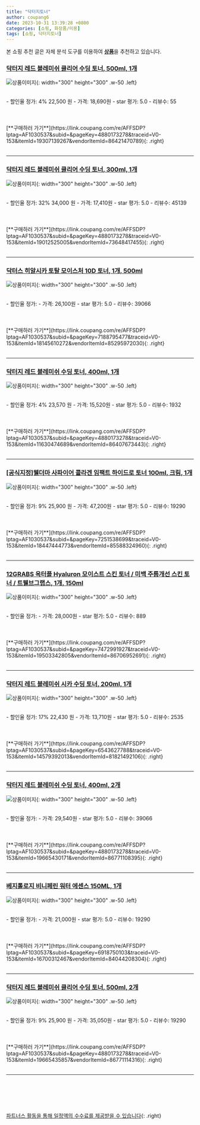 ```yaml
---
title: "닥터지토너"
author: coupang6
date: 2023-10-31 13:39:28 +0800
categories: [쇼핑, 화장품/미용]
tags: [쇼핑, 닥터지토너]
---
```


본 쇼핑 추천 글은 자체 분석 도구를 이용하여 [**상품**](https://link.coupang.com/a/bao1ui)을 추천하고 있습니다.

### [닥터지 레드 블레미쉬 클리어 수딩 토너, 500ml, 1개](https://link.coupang.com/re/AFFSDP?lptag=AF1030537&subid=&pageKey=4880173278&traceid=V0-153&itemId=19307139267&vendorItemId=86421470789)

![상품이미지](https://thumbnail7.coupangcdn.com/thumbnails/remote/230x230ex/image/retail/images/2023/06/29/16/1/047dba62-1cb7-480f-bb2b-fc3a78269e68.jpg){: width="300" height="300" .w-50 .left}


<br>
- 할인율 정가: 4%  22,500   원
- 가격: 18,690원
- star 평가: 5.0
- 리뷰수: 55
<br>
<br>
<br>
<br>
[**구매하러 가기**](https://link.coupang.com/re/AFFSDP?lptag=AF1030537&subid=&pageKey=4880173278&traceid=V0-153&itemId=19307139267&vendorItemId=86421470789){: .right}
<br>
<br>

---

### [닥터지 레드 블레미쉬 클리어 수딩 토너, 300ml, 1개](https://link.coupang.com/re/AFFSDP?lptag=AF1030537&subid=&pageKey=4880173278&traceid=V0-153&itemId=19012525005&vendorItemId=73648417455)

![상품이미지](https://thumbnail8.coupangcdn.com/thumbnails/remote/230x230ex/image/retail/images/1673498073616106-db6f5ef7-1cf8-4f4c-b882-1d8e7fffe7b9.jpg){: width="300" height="300" .w-50 .left}


<br>
- 할인율 정가: 32%  34,000   원
- 가격: 17,410원
- star 평가: 5.0
- 리뷰수: 45139
<br>
<br>
<br>
<br>
[**구매하러 가기**](https://link.coupang.com/re/AFFSDP?lptag=AF1030537&subid=&pageKey=4880173278&traceid=V0-153&itemId=19012525005&vendorItemId=73648417455){: .right}
<br>
<br>

---

### [닥터스 히알시카 토탈 모이스처 10D 토너, 1개, 500ml](https://link.coupang.com/re/AFFSDP?lptag=AF1030537&subid=&pageKey=7188795477&traceid=V0-153&itemId=18145610272&vendorItemId=85295972030)

![상품이미지](https://thumbnail8.coupangcdn.com/thumbnails/remote/230x230ex/image/rs_quotation_api/y935lhwi/bb98456dfa8a469e95671fbfe2bd070b.jpg){: width="300" height="300" .w-50 .left}


<br>
- 할인율 정가: 
- 가격: 26,100원
- star 평가: 5.0
- 리뷰수: 39066
<br>
<br>
<br>
<br>
[**구매하러 가기**](https://link.coupang.com/re/AFFSDP?lptag=AF1030537&subid=&pageKey=7188795477&traceid=V0-153&itemId=18145610272&vendorItemId=85295972030){: .right}
<br>
<br>

---

### [닥터지 레드 블레미쉬 수딩 토너, 400ml, 1개](https://link.coupang.com/re/AFFSDP?lptag=AF1030537&subid=&pageKey=4880173278&traceid=V0-153&itemId=11630474689&vendorItemId=86407673443)

![상품이미지](https://thumbnail6.coupangcdn.com/thumbnails/remote/230x230ex/image/retail/images/108302110016734-a9513a1e-c1a6-4946-b601-415374e30f99.jpg){: width="300" height="300" .w-50 .left}


<br>
- 할인율 정가: 4%  23,570   원
- 가격: 15,520원
- star 평가: 5.0
- 리뷰수: 1932
<br>
<br>
<br>
<br>
[**구매하러 가기**](https://link.coupang.com/re/AFFSDP?lptag=AF1030537&subid=&pageKey=4880173278&traceid=V0-153&itemId=11630474689&vendorItemId=86407673443){: .right}
<br>
<br>

---

### [[공식지정]웰더마 사파이어 콜라겐 임팩트 하이드로 토너 100ml, 크림, 1개](https://link.coupang.com/re/AFFSDP?lptag=AF1030537&subid=&pageKey=7251538699&traceid=V0-153&itemId=18447444773&vendorItemId=85588324960)

![상품이미지](https://thumbnail10.coupangcdn.com/thumbnails/remote/230x230ex/image/vendor_inventory/be60/d0d721e35bb1c6097c596e24b45ca42d1739c3101d16c36bcdd9af9b6c9f.jpg){: width="300" height="300" .w-50 .left}


<br>
- 할인율 정가: 9%  25,900   원
- 가격: 47,200원
- star 평가: 5.0
- 리뷰수: 19290
<br>
<br>
<br>
<br>
[**구매하러 가기**](https://link.coupang.com/re/AFFSDP?lptag=AF1030537&subid=&pageKey=7251538699&traceid=V0-153&itemId=18447444773&vendorItemId=85588324960){: .right}
<br>
<br>

---

### [12GRABS 옥터플 Hyaluron 모이스트 스킨 토너 / 미백 주름개선 스킨 토너 / 트웰브그랩스, 1개, 150ml](https://link.coupang.com/re/AFFSDP?lptag=AF1030537&subid=&pageKey=7472991927&traceid=V0-153&itemId=19503342805&vendorItemId=86706952691)

![상품이미지](https://thumbnail6.coupangcdn.com/thumbnails/remote/230x230ex/image/vendor_inventory/5c6f/39c3e54a6be3a3dbf5945a14f637dceaab21f7c23904cb8caa740746b0b5.jpg){: width="300" height="300" .w-50 .left}


<br>
- 할인율 정가: 
- 가격: 28,000원
- star 평가: 5.0
- 리뷰수: 889
<br>
<br>
<br>
<br>
[**구매하러 가기**](https://link.coupang.com/re/AFFSDP?lptag=AF1030537&subid=&pageKey=7472991927&traceid=V0-153&itemId=19503342805&vendorItemId=86706952691){: .right}
<br>
<br>

---

### [닥터지 레드 블레미쉬 시카 수딩 토너, 200ml, 1개](https://link.coupang.com/re/AFFSDP?lptag=AF1030537&subid=&pageKey=6543627788&traceid=V0-153&itemId=14579392013&vendorItemId=81821492106)

![상품이미지](https://thumbnail7.coupangcdn.com/thumbnails/remote/230x230ex/image/retail/images/6585668476512996-52d07eb9-383d-42ef-a69e-171a579d4867.jpg){: width="300" height="300" .w-50 .left}


<br>
- 할인율 정가: 17%  22,430   원
- 가격: 13,710원
- star 평가: 5.0
- 리뷰수: 2535
<br>
<br>
<br>
<br>
[**구매하러 가기**](https://link.coupang.com/re/AFFSDP?lptag=AF1030537&subid=&pageKey=6543627788&traceid=V0-153&itemId=14579392013&vendorItemId=81821492106){: .right}
<br>
<br>

---

### [닥터지 레드 블레미쉬 수딩 토너, 400ml, 2개](https://link.coupang.com/re/AFFSDP?lptag=AF1030537&subid=&pageKey=4880173278&traceid=V0-153&itemId=19665430171&vendorItemId=86771108395)

![상품이미지](https://thumbnail6.coupangcdn.com/thumbnails/remote/230x230ex/image/retail/images/1247725764244342-65ee0eaf-9d34-4f6c-85a2-56f8101d8439.jpg){: width="300" height="300" .w-50 .left}


<br>
- 할인율 정가: 
- 가격: 29,540원
- star 평가: 5.0
- 리뷰수: 39066
<br>
<br>
<br>
<br>
[**구매하러 가기**](https://link.coupang.com/re/AFFSDP?lptag=AF1030537&subid=&pageKey=4880173278&traceid=V0-153&itemId=19665430171&vendorItemId=86771108395){: .right}
<br>
<br>

---

### [베지톨로지 비니페린 워터 에센스 150ML, 1개](https://link.coupang.com/re/AFFSDP?lptag=AF1030537&subid=&pageKey=6918750103&traceid=V0-153&itemId=16700312467&vendorItemId=84044208304)

![상품이미지](https://thumbnail9.coupangcdn.com/thumbnails/remote/230x230ex/image/vendor_inventory/c75c/993db9a0ab8ce2e93f619c6d86ca4d1abfe4995b62f563ec53b712748670.png){: width="300" height="300" .w-50 .left}


<br>
- 할인율 정가: 
- 가격: 21,000원
- star 평가: 5.0
- 리뷰수: 19290
<br>
<br>
<br>
<br>
[**구매하러 가기**](https://link.coupang.com/re/AFFSDP?lptag=AF1030537&subid=&pageKey=6918750103&traceid=V0-153&itemId=16700312467&vendorItemId=84044208304){: .right}
<br>
<br>

---

### [닥터지 레드 블레미쉬 클리어 수딩 토너, 500ml, 2개](https://link.coupang.com/re/AFFSDP?lptag=AF1030537&subid=&pageKey=4880173278&traceid=V0-153&itemId=19665435857&vendorItemId=86771114316)

![상품이미지](https://thumbnail9.coupangcdn.com/thumbnails/remote/230x230ex/image/retail/images/449c5bbb-1853-4513-98f0-27d92148c2b0391092435673104818.png){: width="300" height="300" .w-50 .left}


<br>
- 할인율 정가: 9%  25,900   원
- 가격: 35,050원
- star 평가: 5.0
- 리뷰수: 19290
<br>
<br>
<br>
<br>
[**구매하러 가기**](https://link.coupang.com/re/AFFSDP?lptag=AF1030537&subid=&pageKey=4880173278&traceid=V0-153&itemId=19665435857&vendorItemId=86771114316){: .right}
<br>
<br>

---
<br><br><br><br><br> [파트너스 활동을 통해 일정액의 수수료를 제공받을 수 있습니다](https://link.coupang.com/a/bao1ui){: .right}